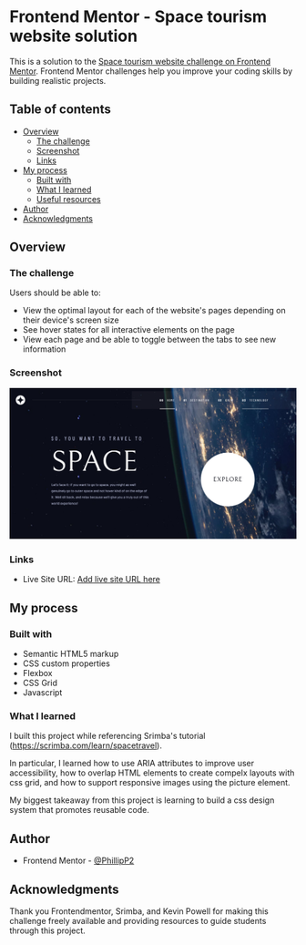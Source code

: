 # Frontend Mentor - Space tourism website solution

This is a solution to the [Space tourism website challenge on Frontend Mentor](https://www.frontendmentor.io/challenges/space-tourism-multipage-website-gRWj1URZ3). Frontend Mentor challenges help you improve your coding skills by building realistic projects.

## Table of contents

- [Overview](#overview)
  - [The challenge](#the-challenge)
  - [Screenshot](#screenshot)
  - [Links](#links)
- [My process](#my-process)
  - [Built with](#built-with)
  - [What I learned](#what-i-learned)
  - [Useful resources](#useful-resources)
- [Author](#author)
- [Acknowledgments](#acknowledgments)

## Overview

### The challenge

Users should be able to:

- View the optimal layout for each of the website's pages depending on their device's screen size
- See hover states for all interactive elements on the page
- View each page and be able to toggle between the tabs to see new information

### Screenshot

![](./space_tourism.png)

### Links

- Live Site URL: [Add live site URL here](https://phillipp2.github.io/space_tourism)

## My process

### Built with

- Semantic HTML5 markup
- CSS custom properties
- Flexbox
- CSS Grid
- Javascript

### What I learned

I built this project while referencing Srimba's tutorial (https://scrimba.com/learn/spacetravel).

In particular, I learned how to use ARIA attributes to improve user accessibility, how to overlap HTML elements to create compelx layouts with css grid, and how to support responsive images using the picture element.

My biggest takeaway from this project is learning to build a css design system that promotes reusable code.

## Author

- Frontend Mentor - [@PhillipP2](https://www.frontendmentor.io/profile/PhillipP2)

## Acknowledgments

Thank you Frontendmentor, Srimba, and Kevin Powell for making this challenge freely available and providing resources to guide students through this project.
